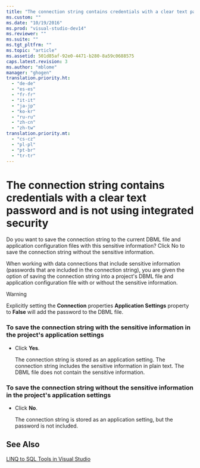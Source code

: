 ```yaml
---
title: "The connection string contains credentials with a clear text password and is not using integrated security | hehe"
ms.custom: ""
ms.date: "10/19/2016"
ms.prod: "visual-studio-dev14"
ms.reviewer: ""
ms.suite: ""
ms.tgt_pltfrm: ""
ms.topic: "article"
ms.assetid: 501d85af-92e0-4471-b280-8a59c0688575
caps.latest.revision: 3
ms.author: "mblome"
manager: "ghogen"
translation.priority.ht: 
  - "de-de"
  - "es-es"
  - "fr-fr"
  - "it-it"
  - "ja-jp"
  - "ko-kr"
  - "ru-ru"
  - "zh-cn"
  - "zh-tw"
translation.priority.mt: 
  - "cs-cz"
  - "pl-pl"
  - "pt-br"
  - "tr-tr"
---
```

# The connection string contains credentials with a clear text password and is not using integrated security
Do you want to save the connection string to the current DBML file and application configuration files with this sensitive information?  Click No to save the connection string without the sensitive information.  
  
 When working with data connections that include sensitive information (passwords that are included in the connection string), you are given the option of saving the connection string into a project's DBML file and application configuration file with or without the sensitive information.  
  
> [!WARNING]
>  Explicitly setting the **Connection** properties **Application Settings** property to **False** will add the password to the DBML file.  
  
### To save the connection string with the sensitive information in the project's application settings  
  
-   Click **Yes**.  
  
     The connection string is stored as an application setting. The connection string includes the sensitive information in plain text. The DBML file does not contain the sensitive information.  
  
### To save the connection string without the sensitive information in the project's application settings  
  
-   Click **No**.  
  
     The connection string is stored as an application setting, but the password is not included.  
  
## See Also  
 [LINQ to SQL Tools in Visual Studio](../data-tools/linq-to-sql-tools-in-visual-studio2.md)